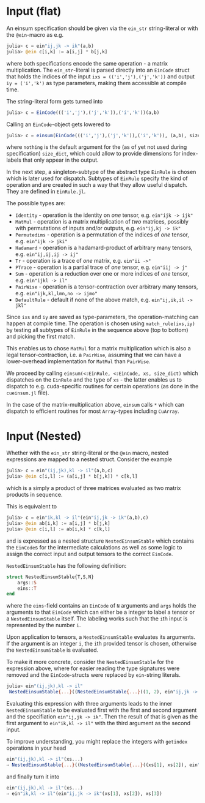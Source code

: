 # Input (flat)

An einsum specification should be given via the `ein_str` string-literal
or with the `@ein`-macro as e.g.
```julia
julia> c = ein"ij,jk -> ik"(a,b)
julia> @ein c[i,k] := a[i,j] * b[j,k]
```
where both specifications encode the same operation - a matrix multiplication.
The `ein_str`-literal is parsed directly into an `EinCode` struct that holds
the indices of the input `ixs = (('i','j'),('j','k'))` and output `iy = ('i','k')`
as type parameters, making them accessible at compile time.

The string-literal form gets turned into
```julia
julia> c = EinCode((('i','j'),('j','k')),('i','k'))(a,b)
```
Calling an `EinCode`-object gets lowered to
```julia
julia> c = einsum(EinCode((('i','j'),('j','k')),('i','k')), (a,b), size_dict = nothing)
```
where `nothing` is the default argument for the (as of yet not used during specification)
`size_dict`, which could allow to provide dimensions for index-labels that only appear
in the output.

In the next step, a singleton-subtype of the abstract type `EinRule` is chosen which is later used for dispatch.
Subtypes of `EinRule` specify the kind of operation and are created in such a way that they allow useful dispatch.
They are defined in `EinRule.jl`.

The possible types are:
- `Identity` - operation is the identity on _one_ tensor, e.g. `ein"ijk -> ijk"`
- `MatMul` - operation is a matrix multiplication of _two_ matrices, possibly with permutations of inputs and/or outputs, e.g. `ein"ij,kj -> ik"`
- `Permutedims` - operation is a permutation of the indices of _one_ tensor, e.g. `ein"ijk -> jki"`
- `Hadamard` - operation is a hadamard-product of arbitrary many tensors, e.g. `ein"ij,ij,ij -> ij"`
- `Tr` - operation is a trace of _one_ matrix, e.g. `ein"ii ->"`
- `PTrace` - operation is a partial trace of _one_ tensor, e.g. `ein"iij -> j"`
- `Sum` - operation is a reduction over one or more indices of _one_ tensor, e.g. `ein"ijkl -> il"`
- `PairWise` - operation is a tensor-contraction over arbitrary many tensors, e.g. `ein"ijk,kl,lmn,no -> ijmo"`
- `DefaultRule` - default if none of the above match, e.g. `ein"ij,ik,il -> jkl"`

Since `ixs` and `iy` are saved as type-parameters, the operation-matching can happen at compile time.
The operation is chosen using `match_rule(ixs,iy)` by testing all subtypes of `EinRule` in the sequence above (top to bottom) and picking the first match.

This enables us to chose `MatMul` for a  matrix multiplication which is also a legal tensor-contraction, i.e. a `PairWise`, assuming that we can have a lower-overhead implementation for `MatMul` than `PairWise`.

We proceed by calling `einsum(<:EinRule, <:EinCode, xs, size_dict)` which
dispatches on the `EinRule` and the type of `xs` - the latter enables us to dispatch to e.g. cuda-specific routines for certain operations (as done in the `cueinsum.jl` file).

In the case of the matrix-multiplication above, `einsum` calls `*` which can dispatch
to efficient routines for most `Array`-types including `CuArray`.

# Input (Nested)

Whether with the `ein_str` string-literal or the `@ein` macro, nested expressions are mapped to a nested struct.
Consider the example
```julia
julia> c = ein"(ij,jk),kl -> il"(a,b,c)
julia> @ein c[i,l] := (a[i,j] * b[j,k]) * c[k,l]
```
which is a simply a product of three matrices evaluated as
two matrix products in sequence.

This is equivalent to
```julia
julia> c = ein"ik,kl -> il"(ein"ij,jk -> ik"(a,b),c)
julia> @ein ab[i,k] := a[i,j] * b[j,k]
julia> @ein c[i,l] := ab[i,k] * c[k,l]
```
and is expressed as a nested structure `NestedEinsumStable`
which contains the `EinCode`s for the intermediate calculations
as well as some logic to assign the correct input and output tensors
to the correct `EinCode`.

`NestedEinsumStable` has the following definition:
```julia
struct NestedEinsumStable{T,S,N}
    args::S
    eins::T
end
```
where the `eins`-field contains an `EinCode` of `N` arguments and
`args` holds the arguments to that `EinCode` which can either be a integer to label a tensor or a `NestedEinsumStable` itself.
The labeling works such that the `i`th input is represented by the number `i`.

Upon application to tensors, a `NestedEinsumStable` evaluates its arguments.
If the argument is an integer `i`, the `i`th provided tensor is chosen,
otherwise the `NestedEinsumStable` is evaluated.

To make it more concrete, consider the `NestedEinsumStable` for the expression above, where for easier reading the type signatures were removed and the `EinCode`-structs were replaced by `ein`-string literals.
```julia
julia> ein"(ij,jk),kl -> il"
 NestedEinsumStable{...}((NestedEinsumStable{...}((1, 2), ein"ij,jk -> ik"), 3), ein"ik,kl -> il")
```
Evaluating this expression with three arguments leads to the inner `NestedEinsumStable` to be evaluated first with the first and second argument and the specifiation `ein"ij,jk -> ik"`. Then the result of that is given
as the first argument to `ein"ik,kl -> il"` with the third argument as the second input.

To improve understanding, you might replace the integers with `getindex` operations in your head
```julia
ein"(ij,jk),kl -> il"(xs...)
⇒ NestedEinsumStable{...}((NestedEinsumStable{...}((xs[1], xs[2]), ein"ij,jk -> ik"), xs[3]), ein"ik,kl -> il")
```
and finally turn it into
```julia
ein"(ij,jk),kl -> il"(xs...)
⇒ ein"ik,kl -> il"(ein"ij,jk -> ik"(xs[1], xs[2]), xs[3])
```
